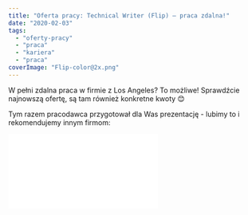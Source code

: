 ```yaml
---
title: "Oferta pracy: Technical Writer (Flip) – praca zdalna!"
date: "2020-02-03"
tags:
  - "oferty-pracy"
  - "praca"
  - "kariera"
  - "praca"
coverImage: "Flip-color@2x.png"
---
```


W pełni zdalna praca w firmie z Los Angeles? To możliwe! Sprawdźcie najnowszą
ofertę, są tam również konkretne kwoty 😊

Tym razem pracodawca przygotował dla Was prezentację - lubimy to i rekomendujemy
innym firmom:

 <iframe style={{border: '1px solid #CCC', borderWidth: '1px', marginBottom: '5px', maxWidth: '100%'}} src="//www.slideshare.net/slideshow/embed_code/key/3Xr29FsJgAfgCY" width={595} height={485} frameBorder={0} marginWidth={0} marginHeight={0} scrolling="no" allowFullScreen="allowFullScreen" />

Aplikować możecie bezpośrednio na
[stronie z ogłoszeniem](https://justjoin.it/offers/flipfit-technical-writer), 
lub emailem na adres techcareers(at)flipfit.com. Dla Waszej wygody wklejamy je
również poniżej.

Aha, widełki płacowe to: 5000-8500 PLN netto

---

# **Technical Writer**

**About the job** Our team consists of like-minded people that have a mission of
delivering the most personalized experience to the world. We attract people that
really want to stand out in their fields while making a difference in the
world.We’re looking for a Technical Writer to join our team. This is an
early-stage opportunity to join a company that is fundamentally formatting the
understanding of application functionality. If you want to play an important
role in clarifying the technical concepts of our product, this is the position
for you.Our dream Technical Writer at Flip in the role is responsible for the
entire documentation in the company, its clarification, and translation into
modern and professional instructions for product users.

**Your roles and responsibilities:**

- studying and understanding company products,
- working closely with engineers, product managers and testers to define
  problems, prototype interactions of existing and new features,
- clarifying and translating technical concepts with the development team into
  modern instructions for product users
- communicating research, problems, updates, and ideas across the team,
- contributing to and defining internal documentation standards,
- reviewing published materials and recommends revisions or changes in scope,
  format, content
- facilitating polite and transparent communication with all team members,
- embracing the fast-paced and ambiguous nature of the startup to solve real
  problems.

**To join us we require:**

- fluency in English (min. C1 level) - MUST,
- previous experience working with writing technical documentation (Software
  Development preferred),
- interest in both technical writing and mobile telecommunications systems,
- creativity and the ability to obtain information and content,
- analytical approach disciplined and focused on details,
- excellent communication skills, continuous improvement mindset.

**Nice to have:**

- previous experience working for e-commerce or social media platforms,
- basic knowledge of modern programming languages such as JavaScript and its
  frameworks,
- experience working in a start-up environment,
- demonstrated track record of success in building products based on consumer
  needs and research.

**We offer:**

- fully remote job,
- working hours from 8:00 / 9:00 AM CEST till 4:00 / 5:00 PM CEST,
- integration events,
- startup atmosphere,
- non-corporate communication across teams,
- an international environment where English is required.

**Important note** Please include the following note to your application:"_I
hereby give consent for my personal data included in my application to be
processed for the purposes of the recruitment process under the Personal Data
Protection Act as of 29 August 1997, consolidated text: Journal of Laws 2016,
item 922 as amended."_

---

Powodzenia! 😊
